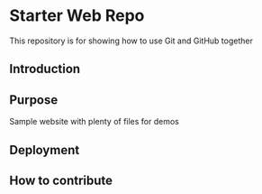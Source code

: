 # Starter Web Repo

This repository is for showing how to use Git and GitHub together

## Introduction

## Purpose

Sample website with plenty of files for demos

## Deployment

## How to contribute